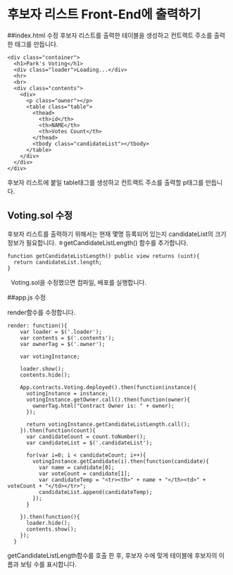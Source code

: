 # 후보자 리스트 Front-End에 출력하기

##index.html 수정
후보자 리스트를 출력한 테이블을 생성하고 컨트랙트 주소를 출력한 태그를 만듭니다.

```
<div class="container"> 
  <h1>Park's Voting</h1> 
  <div class="loader">Loading...</div> 
  <hr>
  <br> 
  <div class="contents">
    <div>
      <p class="owner"></p>
      <table class="table">
        <thead>
          <th>id</th>
          <th>NAME</th>
          <th>Votes Count</th>
        </thead>
        <tbody class="candidateList"></tbody>
      </table>
    </div>
  </div> 
</div>
```
후보자 리스트에 붙일 table태그를 생성하고 컨트랙트 주소를 출력할 p태그를 만듭니다.

## Voting.sol 수정
후보자 리스트를 출력하기 위해서는 현재 몇명 등록되어 있는지 candidateList의 크기 정보가 필요합니다. ㅎgetCandidateListLength() 함수를 추가합니다.

```
function getCandidateListLength() public view returns (uint){
  return candidateList.length;
}
```
 
Voting.sol을 수정했으면 컴파일, 배포를 실행합니다.

##app.js 수정

render함수를 수정합니다.

```
render: function(){
    var loader = $('.loader');
    var contents = $('.contents');
    var ownerTag = $('.owner');

    var votingInstance;

    loader.show();
    contents.hide();

    App.contracts.Voting.deployed().then(function(instance){
      votingInstance = instance;
      votingInstance.getOwner.call().then(function(owner){
        ownerTag.html("Contract Owner is: " + owner);
      });

      return votingInstance.getCandidateListLength.call();
    }).then(function(count){
      var candidateCount = count.toNumber();
      var candidateList = $('.candidateList');

      for(var i=0; i < candidateCount; i++){
        votingInstance.getCandidate(i).then(function(candidate){
          var name = candidate[0];
          var voteCount = candidate[1];
          var candidateTemp = "<tr><th>" + name + "</th><td>" + voteCount + "</td></tr>"; 
          candidateList.append(candidateTemp);
        });
      }

    }).then(function(){
      loader.hide();
      contents.show();
    });
  }
```
getCandidateListLength함수를 호출 한 후, 후보자 수에 맞게 테이블에 후보자의 이름과 보팅 수를 표시합니다. 

